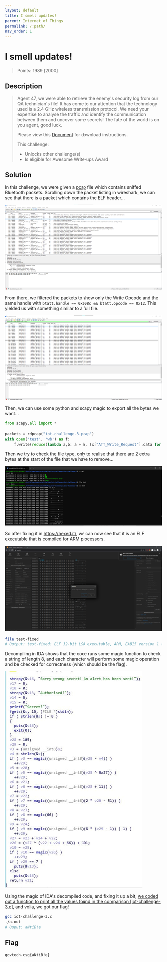 ```yaml
---
layout: default
title: I smell updates!
parent: Internet of Things
permalink: /:path/
nav_order: 1
---
```

# I smell updates!

> Points: 1989 [2000]

## Description

> Agent 47, we were able to retrieve the enemy's security log from our QA technician's file! It has come to our attention that the technology used is a 2.4 GHz wireless transmission protocol. We need your expertise to analyse the traffic and identify the communication between them and uncover some secrets! The fate of the world is on you agent, good luck.
> 
> Please view this [Document](https://docs.google.com/document/d/1GrQ6znlN2Z0tu_uAPAs1qrn6by24I51mq8RIIHmFGDU/edit?usp=sharing) for download instructions.
> 
> This challenge:
> - Unlocks other challenge(s)
> - Is eligible for Awesome Write-ups Award

## Solution
In this challenge, we were given a [pcap](iot-challenge-3.pcap) file which contains sniffed Bluetooth packets. Scrolling down the packet listing in wireshark, we can see that there is a packet which contains the ELF header...

![ELF Header in Wireshark](wireshark-elf.png)

From there, we filtered the packets to show only the Write Opcode and the same handle with `btatt.handle == 0x008c && btatt.opcode == 0x12`. This yielded us with something similar to a full file.

![ELF File in Wireshark](wireshark-elf-filtered.png)

Then, we can use some python and scapy magic to export all the bytes we want...

```python
from scapy.all import *

packets = rdpcap("iot-challenge-3.pcap")
with open('test', 'wb') as f:
    f.write(reduce(lambda a,b: a + b, (x["ATT_Write_Request"].data for x in packets if "ATT_Write_Request" in x and "ATT_Hdr" in x and x["ATT_Write_Request"].gatt_handle == 0x8c and x["ATT_Hdr"].opcode == 0x12)))
```

Then we try to check the file type, only to realise that there are 2 extra bytes at the start of the file that we have to remove...

![Terminal](wt.png)

So after fixing it in https://hexed.it/, we can now see that it is an ELF executable that is compiled for ARM processors.

![Hexedit](hexedit.png)
```sh
file test-fixed
# Output: test-fixed: ELF 32-bit LSB executable, ARM, EABI5 version 1 (SYSV), dynamically linked, interpreter /lib/ld-linux-armhf.so.3, for GNU/Linux 2.6.32, BuildID[sha1]=d73f4011dd87812b66a3128e7f0cd1dcd813f543, not stripped
```

Decompiling in IDA shows that the code runs some magic function to check a string of length 8, and each character will perform some magic operation and be checked for correctness (which should be the flag).

![ida](ida.jpg)

Using the magic of IDA's decompiled code, and fixing it up a bit, [we coded out a function to print all the values found in the comparison [iot-challenge-3.c]](iot-challenge-3.c), and volia, we got our flag!

```sh
gcc iot-challenge-3.c
./a.out
# Ouput: aNtiB!e
```

## Flag
`govtech-csg{aNtiB!e}`